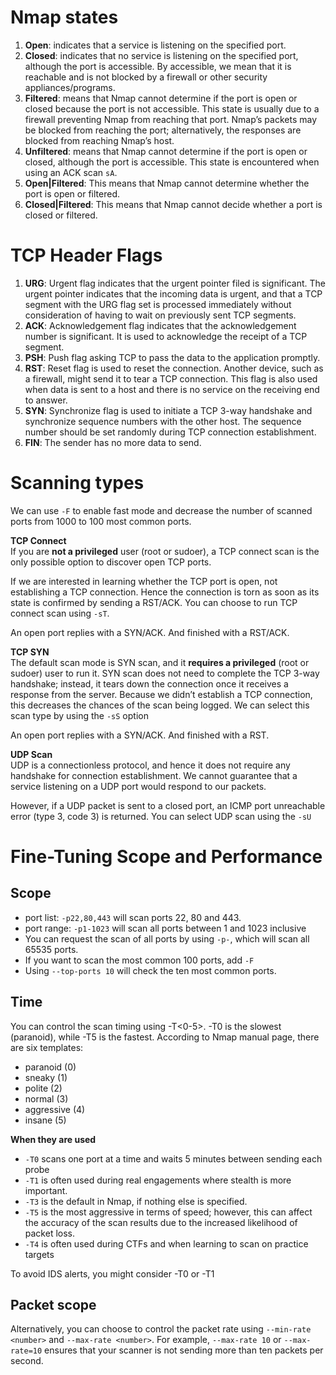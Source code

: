# Nmap states
1. **Open**: indicates that a service is listening on the specified port.
2. **Closed**: indicates that no service is listening on the specified port, although the port is accessible. By accessible, we mean that it is reachable and is not blocked by a firewall or other security appliances/programs.
3. **Filtered**: means that Nmap cannot determine if the port is open or closed because the port is not accessible. This state is usually due to a firewall preventing Nmap from reaching that port. Nmap’s packets may be blocked from reaching the port; alternatively, the responses are blocked from reaching Nmap’s host.
4. **Unfiltered**: means that Nmap cannot determine if the port is open or closed, although the port is accessible. This state is encountered when using an ACK scan `sA`.
5. **Open|Filtered**: This means that Nmap cannot determine whether the port is open or filtered.
6. **Closed|Filtered**: This means that Nmap cannot decide whether a port is closed or filtered.

# TCP Header Flags
1. **URG**: Urgent flag indicates that the urgent pointer filed is significant. The urgent pointer indicates that the incoming data is urgent, and that a TCP segment with the URG flag set is processed immediately without consideration of having to wait on previously sent TCP segments.
2. **ACK**: Acknowledgement flag indicates that the acknowledgement number is significant. It is used to acknowledge the receipt of a TCP segment.
3. **PSH**: Push flag asking TCP to pass the data to the application promptly.
4. **RST**: Reset flag is used to reset the connection. Another device, such as a firewall, might send it to tear a TCP connection. This flag is also used when data is sent to a host and there is no service on the receiving end to answer.
5. **SYN**: Synchronize flag is used to initiate a TCP 3-way handshake and synchronize sequence numbers with the other host. The sequence number should be set randomly during TCP connection establishment.
6. **FIN**: The sender has no more data to send.

# Scanning types
We can use `-F` to enable fast mode and decrease the number of scanned ports from 1000 to 100 most common ports.

**TCP Connect**  
If you are **not a privileged** user (root or sudoer), a TCP connect scan is the only possible option to discover open TCP ports.

If we are interested in learning whether the TCP port is open, not establishing a TCP connection. Hence the connection is torn as soon as its state is confirmed by sending a RST/ACK. You can choose to run TCP connect scan using `-sT`.

An open port replies with a SYN/ACK. And finished with a RST/ACK.

**TCP SYN**  
The default scan mode is SYN scan, and it **requires a privileged** (root or sudoer) user to run it. SYN scan does not need to complete the TCP 3-way handshake; instead, it tears down the connection once it receives a response from the server. Because we didn’t establish a TCP connection, this decreases the chances of the scan being logged. We can select this scan type by using the `-sS` option

An open port replies with a SYN/ACK. And finished with a RST.

**UDP Scan**  
UDP is a connectionless protocol, and hence it does not require any handshake for connection establishment. We cannot guarantee that a service listening on a UDP port would respond to our packets.

However, if a UDP packet is sent to a closed port, an ICMP port unreachable error (type 3, code 3) is returned. You can select UDP scan using the `-sU`

# Fine-Tuning Scope and Performance
## Scope  
* port list: `-p22,80,443` will scan ports 22, 80 and 443.
* port range: `-p1-1023` will scan all ports between 1 and 1023 inclusive
* You can request the scan of all ports by using `-p-`, which will scan all 65535 ports.
* If you want to scan the most common 100 ports, add `-F`
* Using `--top-ports 10` will check the ten most common ports.

## Time  
You can control the scan timing using -T<0-5>. -T0 is the slowest (paranoid), while -T5 is the fastest. According to Nmap manual page, there are six templates:

* paranoid (0)
* sneaky (1)
* polite (2)
* normal (3)
* aggressive (4)
* insane (5)

**When they are used**
- `-T0` scans one port at a time and waits 5 minutes between sending each probe
- `-T1` is often used during real engagements where stealth is more important.
- `-T3` is the default in Nmap, if nothing else is specified. 
- `-T5` is the most aggressive in terms of speed; however, this can affect the accuracy of the scan results due to the increased likelihood of packet loss. 
- `-T4` is often used during CTFs and when learning to scan on practice targets
  
To avoid IDS alerts, you might consider -T0 or -T1

## Packet scope  
Alternatively, you can choose to control the packet rate using `--min-rate <number>` and `--max-rate <number>`. For example, `--max-rate 10` or `--max-rate=10` ensures that your scanner is not sending more than ten packets per second.

